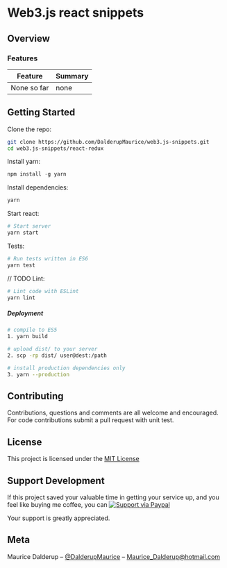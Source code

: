 # Web3.js react snippets

## Overview

### Features

| Feature                                | Summary                                                                                                                                                                                                                                                     |
|----------------------------------------|-------------------------------------------------------------------------------------------------------------------------------------------------------------------------------------------------------------------------------------------------------------|
| None so far |  none |


## Getting Started

Clone the repo:
```sh
git clone https://github.com/DalderupMaurice/web3.js-snippets.git
cd web3.js-snippets/react-redux
```

Install yarn:
```js
npm install -g yarn
```

Install dependencies:
```sh
yarn
```

Start react:
```sh
# Start server
yarn start
```

Tests:
```sh
# Run tests written in ES6 
yarn test
```

// TODO 
Lint:
```sh
# Lint code with ESLint
yarn lint
```

##### Deployment

```sh
# compile to ES5
1. yarn build

# upload dist/ to your server
2. scp -rp dist/ user@dest:/path

# install production dependencies only
3. yarn --production
```

## Contributing

Contributions, questions and comments are all welcome and encouraged. For code contributions submit a pull request with unit test.

## License
This project is licensed under the [MIT License](https://github.com/dalderupmaurice/web3.js-snippets/blob/master/LICENSE)

## Support Development
If this project saved your valuable time in getting your service up, and you feel like buying me coffee, you can [![Support via Paypal](https://img.shields.io/badge/support-paypal-yellowgreen.svg?style=flat-square)](paypal.me/MauriceDalderup)

Your support is greatly appreciated.

## Meta

Maurice Dalderup – [@DalderupMaurice](https://twitter.com/MauriceDalderup) – Maurice_Dalderup@hotmail.com

